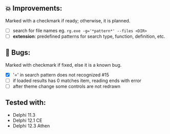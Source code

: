 <!--

Version:     v4.10.1-beta
PrevVersion: v4.10.0-beta

Help Formatting:
https://docs.github.com/en/get-started/writing-on-github/getting-started-with-writing-and-formatting-on-github/basic-writing-and-formatting-syntax, 
https://github.com/ikatyang/emoji-cheat-sheet/blob/master/README.md)

# TODO on new release
# - Update Readme.md 
# - Update Deploy-Description.md 
# - Update file and product version in every projects for ALL CONFIGURATION!
# - Commit and push all changes
# - Run deploy script by pushing Ctrl+Shift+T in VSCode
-->

## 💥 Improvements:
Marked with a checkmark if ready; otherwise, it is planned.
- [ ] search for file names eg. `rg.exe -g='*pattern*' --files <DIR>`
- [ ] **extension**: predefined patterns for search type, function, definition, etc.

## 🐞 Bugs:
Marked with checkmark if fixed, else it is a known bug.
- [x] '=' in search pattern does not recognized #15  
- [ ] if loaded results has 0 matches item, reading ends with error
- [ ] after theme change some controls are not redrawn

## Tested with:
- Delphi 11.3
- Delphi 12.1 CE
- Delphi 12.3 Athen